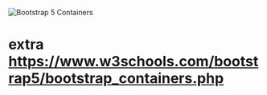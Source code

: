 ![Bootstrap 5 Containers](Bootstrap5Containers.png)

# extra https://www.w3schools.com/bootstrap5/bootstrap_containers.php
